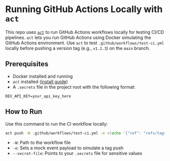# Running GitHub Actions Locally with `act`

This repo uses [`act`](https://github.com/nektos/act) to run GitHub Actions workflows locally for testing CI/CD pipelines. `act` lets you run GitHub Actions using Docker simulating the GitHub Actions environment.  Use `act` to test `.github/workflows/test-ci.yml` locally before pushing a version tag (e.g., `v1.2.3`) on the `main` branch.

## Prerequisites

- Docker installed and running
- `act` installed ([install guide](https://nektosact.com/installation/index.html))
- A `.secrets` file in the project root with the following format:

```
DEV_API_KEY=your_api_key_here
```

## How to Run

Use this command to run the CI workflow locally:

```bash
act push -W .github/workflows/test-ci.yml -e <(echo '{"ref": "refs/tags/v1.2.3"}') --secret-file .secrets
```

- `-W`: Path to the workflow file
- `-e`: Sets a mock event payload to simulate a tag push
- `--secret-file`: Points to your `.secrets` file for sensitive values
